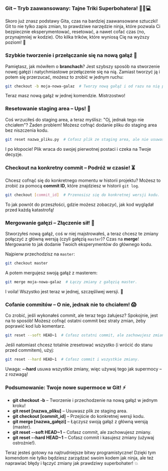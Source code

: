 ### Git – Tryb zaawansowany: Tajne Triki Superbohatera! 🦸‍♂️💻

Skoro już znasz podstawy Gita, czas na bardziej zaawansowane sztuczki! Git to nie tylko zapis zmian, to prawdziwe narzędzie ninja, które pozwala Ci bezpiecznie eksperymentować, resetować, a nawet cofać czas (no, przynajmniej w kodzie). Oto kilka trików, które wyniosą Cię na wyższy poziom! 🚀

### Szybkie tworzenie i przełączanie się na nową gałąź 🌿

Pamiętasz, jak mówiłem o **branchach**? Jest szybszy sposób na stworzenie nowej gałęzi i natychmiastowe przełączenie się na nią. Zamiast tworzyć ją i potem się przerzucać, możesz to zrobić w jednym ruchu:

```bash
git checkout -b moja-nowa-galaz  # Tworzy nową gałąź i od razu na nią przechodzi.
```

Teraz masz nową gałąź w jednej komendzie. Mistrzostwo!

### Resetowanie staging area – Ups! 🙊

Coś wrzuciłeś do staging area, a teraz myślisz: "Oj, jednak tego nie chciałem"? Żaden problem! Możesz cofnąć dodanie pliku do staging area bez niszczenia kodu.

```bash
git reset nazwa_pliku.py  # Cofasz plik ze staging area, ale nie usuwasz zmian w nim.
```

I po kłopocie! Plik wraca do swojej pierwotnej postaci i czeka na Twoje decyzje.

### Checkout na konkretny commit – Podróż w czasie! ⏳

Chcesz cofnąć się do konkretnego momentu w historii projektu? Możesz to zrobić za pomocą **commit ID**, które znajdziesz w historii `git log`.

```bash
git checkout [commit_id]  # Przenosisz się do konkretnej wersji kodu.
```

To jak powrót do przeszłości, gdzie możesz zobaczyć, jak kod wyglądał przed każdą katastrofą!

### Mergowanie gałęzi – Złączenie sił! 🤝

Stworzyłeś nową gałąź, coś w niej majstrowałeś, a teraz chcesz te zmiany połączyć z główną wersją (czyli gałęzią `master`)? Czas na **merge**! Mergowanie to jak dodanie Twoich eksperymentów do głównego kodu.

Najpierw przechodzisz na `master`:
```bash
git checkout master
```

A potem mergujesz swoją gałąź z masterem:
```bash
git merge moja-nowa-galaz  # Łączy zmiany z gałęzią master.
```

I voila! Wszystko jest teraz w jednej, szczęśliwej wersji. 🥳

### Cofanie commitów – O nie, jednak nie to chciałem! 😱

Co zrobić, jeśli wykonałeś commit, ale teraz tego żałujesz? Spokojnie, jest na to sposób! Możesz cofnąć ostatni commit bez straty zmian, żeby poprawić kod lub komentarz.

```bash
git reset --soft HEAD~1  # Cofasz ostatni commit, ale zachowujesz zmiany.
```

Jeśli natomiast chcesz totalnie zresetować wszystko (i wrócić do stanu przed commitem), użyj:
```bash
git reset --hard HEAD~1  # Cofasz commit i wszystkie zmiany.
```

Uwaga: **--hard** usuwa wszystkie zmiany, więc używaj tego jak supermocy – z rozwagą!

### Podsumowanie: Twoje nowe supermoce w Git! ⚡

- **git checkout -b** – Tworzenie i przechodzenie na nową gałąź w jednym kroku!
- **git reset [nazwa_pliku]** – Usuwasz plik ze staging area.
- **git checkout [commit_id]** – Przejście do konkretnej wersji kodu.
- **git merge [nazwa_gałęzi]** – Łączysz swoją gałąź z główną wersją (master).
- **git reset --soft HEAD~1** – Cofasz commit, ale zachowujesz zmiany.
- **git reset --hard HEAD~1** – Cofasz commit i kasujesz zmiany (używaj ostrożnie!).

Teraz jesteś gotowy na najtrudniejsze bitwy programistyczne! Dzięki tym komendom nie tylko będziesz zarządzać swoim kodem jak ninja, ale też naprawiać błędy i łączyć zmiany jak prawdziwy superbohater! 💥